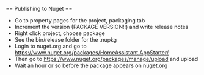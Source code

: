 ﻿== Publishing to Nuget ==

* Go to property pages for the project, packaging tab
* Increment the version (PACKAGE VERSION!!) and write release notes
* Right click project, choose package
* See the bin/release folder for the .nupkg
* Login to nuget.org and go to https://www.nuget.org/packages/HomeAssistant.AppStarter/
* Then go to https://www.nuget.org/packages/manage/upload and upload
* Wait an hour or so before the package appears on nuget.org
